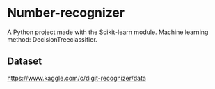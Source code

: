 # Number-recognizer
A Python project made with the Scikit-learn module. Machine learning method: DecisionTreeclassifier.

## Dataset
https://www.kaggle.com/c/digit-recognizer/data

